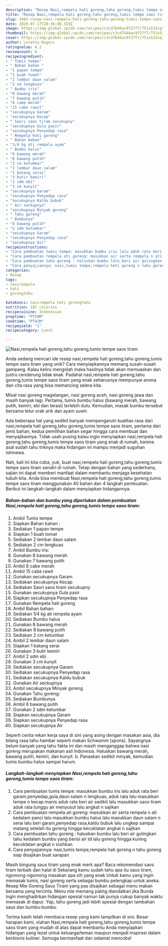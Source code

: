 ```yaml
---
description: "Resep Nasi,rempela hati goreng,tahu goreng,tumis tempe saos tiram, Sempurna"
title: "Resep Nasi,rempela hati goreng,tahu goreng,tumis tempe saos tiram, Sempurna"
slug: 3492-resep-nasi-rempela-hati-goreng-tahu-goreng-tumis-tempe-saos-tiram-sempurna
date: 2020-07-17T20:36:00.319Z
image: https://img-global.cpcdn.com/recipes/c3cd7644ac9f27f7/751x532cq70/nasirempela-hati-gorengtahu-gorengtumis-tempe-saos-tiram-foto-resep-utama.jpg
thumbnail: https://img-global.cpcdn.com/recipes/c3cd7644ac9f27f7/751x532cq70/nasirempela-hati-gorengtahu-gorengtumis-tempe-saos-tiram-foto-resep-utama.jpg
cover: https://img-global.cpcdn.com/recipes/c3cd7644ac9f27f7/751x532cq70/nasirempela-hati-gorengtahu-gorengtumis-tempe-saos-tiram-foto-resep-utama.jpg
author: Loretta Rogers
ratingvalue: 4.2
reviewcount: 6
recipeingredient:
- " Tumis tempe"
- " Bahan bahan "
- "1 papan tempe"
- "1 buah tomat"
- "2 lembar daun salam"
- "2 cm lengkuas"
- " Bumbu iris"
- "8 bawang merah"
- "7 bawang putih"
- "8 cabe merah"
- "15 cabe rawit"
- "secukupnya Garam"
- "secukupnya Kecap"
- " Saori saos tiram secukupny"
- "secukupnya Gula pasir"
- "secukupnya Penyedap rasa"
- " Rempela hati goreng"
- " Bahan bahan"
- "1/4 kg ati rempela ayam"
- " Bumbu halus"
- "8 bawang merah"
- "8 bawang putih"
- "2 cm ketumbar"
- "2 lembar daun salam"
- "1 batang serai"
- "3 butir kemiri"
- "2 sdm ebi"
- "3 cm kunyit"
- "secukupnya Garam"
- "secukupnya Penyedap rasa"
- "secukupnya Kaldu bubuk"
- " Air seckupnya"
- "secukupnya Minyak goreng"
- " Tahu goreng"
- " Bumbunya"
- "8 bawang putih"
- "2 sdm ketumbar"
- "secukupnya Garam"
- "secukupnya Penyedap rasa"
- "secukupnya Air"
recipeinstructions:
- "Cara pembuatan tumis tempe: masukkan bumbu iris lalu aduk rata beri garam,penyedap,gula,daun salam n lengkuas, aduk rata lalu masukkan tempe n kecap manis aduk rata beri air sedikit lalu masukkan saos tiram aduk rata tunggu air menyusut lalu angkat n sajikan"
- "Cara pembuatan rempela ati goreng: masukkan air serta rempela n ati kedalam panci lalu masukkan bumbu halus lalu masukkan daun salam n serai lalu beri garam,penyedap rasa,kaldu bubuk lalu ungkep sampai matang setelah itu goreng hingga kecoklatan angkat n sajikan"
- "Cara pembuatan tahu goreng : haluskan bumbu lalu beri air gulingkan tahu kedalam bumbu yang berisi air td lalu goreng hingga kuning kecoklatan angkat n sisihkan"
- "Cara penyajiannya: nasi,tumis tempe,rempela hati goreng n tahu goreng siap disajikan buat sarapan"
categories:
- Resep
tags:
- nasirempela
- hati
- gorengtahu

katakunci: nasirempela hati gorengtahu 
nutrition: 187 calories
recipecuisine: Indonesian
preptime: "PT29M"
cooktime: "PT42M"
recipeyield: "1"
recipecategory: Lunch

---
```



![Nasi,rempela hati goreng,tahu goreng,tumis tempe saos tiram](https://img-global.cpcdn.com/recipes/c3cd7644ac9f27f7/751x532cq70/nasirempela-hati-gorengtahu-gorengtumis-tempe-saos-tiram-foto-resep-utama.jpg)

Anda sedang mencari ide resep nasi,rempela hati goreng,tahu goreng,tumis tempe saos tiram yang unik? Cara menyiapkannya memang susah-susah gampang. Kalau keliru mengolah maka hasilnya tidak akan memuaskan dan justru cenderung tidak enak. Padahal nasi,rempela hati goreng,tahu goreng,tumis tempe saos tiram yang enak seharusnya mempunyai aroma dan cita rasa yang bisa memancing selera kita.

Misal nasi goreng magelangan, nasi goreng aceh, nasi goreng jawa dan masih banyak lagi. Pertama, tumis bumbu halus (bawang merah, bawang putih, kemiri, ebi dan terasi) terlebih dulu. Kemudian, masak bumbu tersebut bersama telur orak arik dan ayam suwir.

Ada beberapa hal yang sedikit banyak mempengaruhi kualitas rasa dari nasi,rempela hati goreng,tahu goreng,tumis tempe saos tiram, pertama dari jenis bahan, kedua pemilihan bahan segar hingga cara membuat dan menyajikannya. Tidak usah pusing kalau ingin menyiapkan nasi,rempela hati goreng,tahu goreng,tumis tempe saos tiram yang enak di rumah, karena asal sudah tahu triknya maka hidangan ini mampu menjadi suguhan istimewa.


Nah, kali ini kita coba, yuk, buat nasi,rempela hati goreng,tahu goreng,tumis tempe saos tiram sendiri di rumah. Tetap dengan bahan yang sederhana, sajian ini dapat memberi manfaat dalam membantu menjaga kesehatan tubuh kita. Anda bisa membuat Nasi,rempela hati goreng,tahu goreng,tumis tempe saos tiram menggunakan 40 bahan dan 4 langkah pembuatan. Berikut ini langkah-langkah dalam menyiapkan hidangannya.

<!--inarticleads1-->

##### Bahan-bahan dan bumbu yang diperlukan dalam pembuatan Nasi,rempela hati goreng,tahu goreng,tumis tempe saos tiram:

1. Ambil  Tumis tempe
1. Siapkan  Bahan bahan :
1. Sediakan 1 papan tempe
1. Siapkan 1 buah tomat
1. Sediakan 2 lembar daun salam
1. Sediakan 2 cm lengkuas
1. Ambil  Bumbu iris:
1. Gunakan 8 bawang merah
1. Gunakan 7 bawang putih
1. Ambil 8 cabe merah
1. Ambil 15 cabe rawit
1. Gunakan secukupnya Garam
1. Sediakan secukupnya Kecap
1. Sediakan  Saori saos tiram secukupny
1. Gunakan secukupnya Gula pasir
1. Siapkan secukupnya Penyedap rasa
1. Gunakan  Rempela hati goreng
1. Ambil  Bahan bahan:
1. Sediakan 1/4 kg ati rempela ayam
1. Sediakan  Bumbu halus
1. Gunakan 8 bawang merah
1. Sediakan 8 bawang putih
1. Sediakan 2 cm ketumbar
1. Ambil 2 lembar daun salam
1. Siapkan 1 batang serai
1. Gunakan 3 butir kemiri
1. Ambil 2 sdm ebi
1. Gunakan 3 cm kunyit
1. Sediakan secukupnya Garam
1. Sediakan secukupnya Penyedap rasa
1. Sediakan secukupnya Kaldu bubuk
1. Gunakan  Air seckupnya
1. Ambil secukupnya Minyak goreng
1. Gunakan  Tahu goreng:
1. Sediakan  Bumbunya
1. Ambil 8 bawang putih
1. Gunakan 2 sdm ketumbar
1. Siapkan secukupnya Garam
1. Siapkan secukupnya Penyedap rasa
1. Siapkan secukupnya Air


Seperti cerita rekan kerja saya di sini yang asing dengan masakan asia, dia bilang rasa tahu hambar seperti makan Schwamm (spons). Sayangnya belum banyak yang tahu fakta ini dan masih menganggap bahwa nasi goreng merupakan makanan asli Indonesia. Haluskan bawang merah, bawang putih, kemiri, dan kunyit. b. Panaskan sedikit minyak, kemudian tumis bumbu halus sampai harum. 

<!--inarticleads2-->

##### Langkah-langkah menyiapkan Nasi,rempela hati goreng,tahu goreng,tumis tempe saos tiram:

1. Cara pembuatan tumis tempe: masukkan bumbu iris lalu aduk rata beri garam,penyedap,gula,daun salam n lengkuas, aduk rata lalu masukkan tempe n kecap manis aduk rata beri air sedikit lalu masukkan saos tiram aduk rata tunggu air menyusut lalu angkat n sajikan
1. Cara pembuatan rempela ati goreng: masukkan air serta rempela n ati kedalam panci lalu masukkan bumbu halus lalu masukkan daun salam n serai lalu beri garam,penyedap rasa,kaldu bubuk lalu ungkep sampai matang setelah itu goreng hingga kecoklatan angkat n sajikan
1. Cara pembuatan tahu goreng : haluskan bumbu lalu beri air gulingkan tahu kedalam bumbu yang berisi air td lalu goreng hingga kuning kecoklatan angkat n sisihkan
1. Cara penyajiannya: nasi,tumis tempe,rempela hati goreng n tahu goreng siap disajikan buat sarapan


Masih bingung saus tiram yang enak merk apa? Baca rekomendasi saos tiram terbaik dan halal di Sekarang kamu sudah tahu apa itu saus tiram, ngomong-ngomong masakan apa sih yang enak Untuk kamu yang ingin memasak tumis, nasi goreng serta sebagai bumbu pelengkap untuk aneka. Resep Mie Goreng Saus Tiram yang pas disajikan sebagai menu makan bersama yang tercinta. Menu mie memang paling diandalkan jika Bunda ingin menghadirkan hidangan spesial namun tak punya cukup banyak waktu memasak di dapur. Yap, tahu goreng jadi lebih spesial dengan tambahan saus dan bumbu-bumbu. 

Terima kasih telah membaca resep yang kami tampilkan di sini. Besar harapan kami, olahan Nasi,rempela hati goreng,tahu goreng,tumis tempe saos tiram yang mudah di atas dapat membantu Anda menyiapkan hidangan yang lezat untuk keluarga/teman maupun menjadi inspirasi dalam berbisnis kuliner. Semoga bermanfaat dan selamat mencoba!
